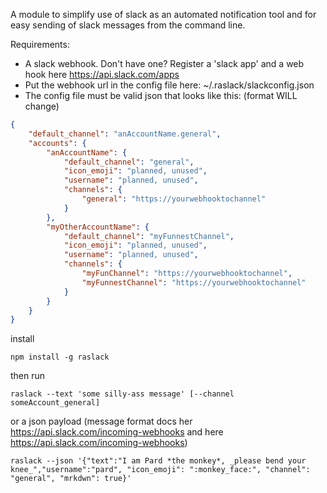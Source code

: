 A module to simplify use of slack as an automated notification tool and for easy sending of slack messages from the command line.

Requirements:

* A slack webhook. Don't have one? Register a 'slack app' and a web hook here https://api.slack.com/apps
* Put the webhook url in the config file here: ~/.raslack/slackconfig.json
* The config file must be valid json that looks like this: (format WILL change)

```json
{
    "default_channel": "anAccountName.general",
    "accounts": {
        "anAccountName": {
            "default_channel": "general",
            "icon_emoji": "planned, unused",
            "username": "planned, unused",
            "channels": {
                "general": "https://yourwebhooktochannel"
            }
        },
        "myOtherAccountName": {
            "default_channel": "myFunnestChannel",
            "icon_emoji": "planned, unused",
            "username": "planned, unused",
            "channels": {
                "myFunChannel": "https://yourwebhooktochannel",
                "myFunnestChannel": "https://yourwebhooktochannel"
            }
        }
    }
}
```

install

`npm install -g raslack`

then run

`raslack --text 'some silly-ass message' [--channel someAccount_general]`

or a json payload (message format docs her https://api.slack.com/incoming-webhooks and here https://api.slack.com/incoming-webhooks)

`raslack --json '{"text":"I am Pard *the monkey*, _please bend your knee_","username":"pard", "icon_emoji": ":monkey_face:", "channel": "general", "mrkdwn": true}'`
